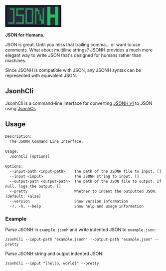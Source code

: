 <img src="https://github.com/jsonh-org/Jsonh/blob/main/IconUpscaled.png?raw=true" width=180>

**JSON for Humans.**

JSON is great. Until you miss that trailing comma... or want to use comments. What about multiline strings?
JSONH provides a much more elegant way to write JSON that's designed for humans rather than machines.

Since JSONH is compatible with JSON, any JSONH syntax can be represented with equivalent JSON.

## JsonhCli

JsonhCli is a command-line interface for converting [JSONH v1](https://github.com/jsonh-org/Jsonh)
to JSON using [JsonhCs](https://github.com/jsonh-org/Jsonhcs).

## Usage

```
Description:
  The JSONH Command Line Interface.

Usage:
  JsonhCli [options]

Options:
  --input-path <input-path>    The path of the JSONH file to input. []
  --input <input>              The JSONH string to input. []
  --output-path <output-path>  The path of the JSON file to output. If null, logs the output. []
  --pretty                     Whether to indent the outputted JSON. [default: False]
  --version                    Show version information
  -?, -h, --help               Show help and usage information
```

### Example

Parse JSONH in `example.jsonh` and write indented JSON to `example.json`:
```
JsonhCli --input-path "example.jsonh" --output-path "example.json" --pretty
```

Parse JSONH string and output indented JSON:
```
JsonhCli --input "[hello, world]" --pretty
```